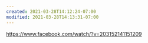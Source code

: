 ```yaml
---
created: 2021-03-28T14:12:24-07:00
modified: 2021-03-28T14:13:31-07:00
---
```


https://www.facebook.com/watch/?v=203152141151209